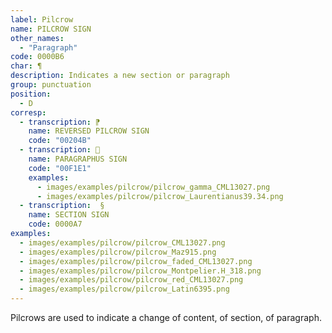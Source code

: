 ```yaml
---
label: Pilcrow
name: PILCROW SIGN
other_names:
  - "Paragraph"
code: 0000B6
char: ¶
description: Indicates a new section or paragraph
group: punctuation
position: 
  - D
corresp:
  - transcription: ⁋
    name: REVERSED PILCROW SIGN
    code: "00204B"
  - transcription: 
    name: PARAGRAPHUS SIGN
    code: "00F1E1"
    examples:
      - images/examples/pilcrow/pilcrow_gamma_CML13027.png
      - images/examples/pilcrow/pilcrow_Laurentianus39.34.png
  - transcription:  §
    name: SECTION SIGN
    code: 0000A7
examples:
  - images/examples/pilcrow/pilcrow_CML13027.png
  - images/examples/pilcrow/pilcrow_Maz915.png
  - images/examples/pilcrow/pilcrow_faded_CML13027.png
  - images/examples/pilcrow/pilcrow_Montpelier.H_318.png
  - images/examples/pilcrow/pilcrow_red_CML13027.png
  - images/examples/pilcrow/pilcrow_Latin6395.png
---
```


Pilcrows are used to indicate a change of content, of section, of paragraph.